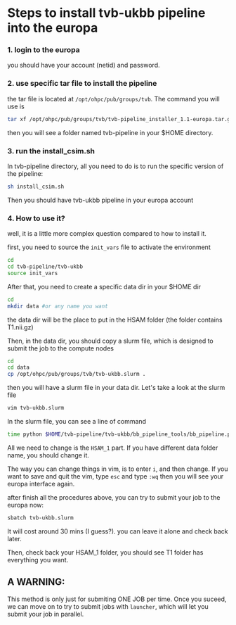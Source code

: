 # Steps to install tvb-ukbb pipeline into the europa

### 1. login to the europa

you should have your account (netid) and password.

### 2. use specific tar file to install the pipeline

the tar file is located at `/opt/ohpc/pub/groups/tvb`. The command you will use is

```bash
tar xf /opt/ohpc/pub/groups/tvb/tvb-pipeline_installer_1.1-europa.tar.gz

```

then you will see a folder named tvb-pipeline in your $HOME directory.

### 3. run the install_csim.sh

In tvb-pipeline directory, all you need to do is to run the specific version of the pipeline:

```bash
sh install_csim.sh
```

Then you should have tvb-ukbb pipeline in your europa account

### 4. How to use it?

well, it is a little more complex question compared to how to install it. 

first, you need to source the `init_vars` file to activate the environment

```bash
cd
cd tvb-pipeline/tvb-ukbb
source init_vars
```

After that, you need to create a specific data dir in your $HOME dir

```bash
cd 
mkdir data #or any name you want
```

the data dir will be the place to put in the HSAM folder (the folder contains T1.nii.gz)

Then, in the data dir, you should copy a slurm file, which is designed to submit the job to the compute nodes

```bash 
cd
cd data
cp /opt/ohpc/pub/groups/tvb/tvb-ukbb.slurm .
```

then you will have a slurm file in your data dir. Let's take a look at the slurm file

```bash
vim tvb-ukbb.slurm
```

In the slurm file, you can see a line of command
```bash
time python $HOME/tvb-pipeline/tvb-ukbb/bb_pipeline_tools/bb_pipeline.py HSAM_1
```
All we need to change is the `HSAM_1` part. If you have different data folder name, you should change it.

The way you can change things in vim, is to enter `i`, and then change. If you want to save and quit the vim, type `esc` and type `:wq` then you will see your europa interface again.

after finish all the procedures above, you can try to submit your job to the europa now:

```bash
sbatch tvb-ukbb.slurm
```

It will cost around 30 mins (I guess?). you can leave it alone and check back later.

Then, check back your HSAM_1 folder, you should see T1 folder has everything you want.

## A WARNING:

This method is only just for submiting ONE JOB per time. Once you suceed, we can move on to try to submit jobs with `launcher`, which will let you submit your job in parallel.

